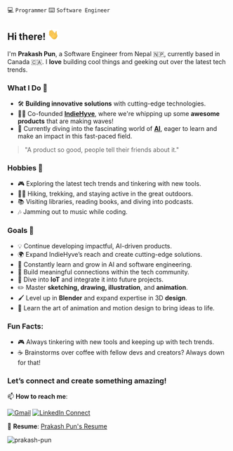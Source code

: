 :computer: `Programmer` :keyboard: `Software Engineer` 

## Hi there! <img src="https://raw.githubusercontent.com/hjemmel/hjemmel/master/images/wave.gif" width="25px" height="25px"> 
I'm **Prakash Pun**, a Software Engineer from Nepal 🇳🇵, currently based in Canada 🇨🇦. I **love** building cool things and geeking out over the latest tech trends.

### What I Do 🚀
- 🛠️ **Building innovative solutions** with cutting-edge technologies.
- 🧑‍💻 Co-founded [**IndieHyve**](https://indiehyve.com), where we're whipping up some **awesome products** that are making waves!
- 🤖 Currently diving into the fascinating world of [**AI**](https://www.ibm.com/cloud/learn/what-is-artificial-intelligence), eager to learn and make an impact in this fast-paced field.

> "A product so good, people tell their friends about it."

### Hobbies 🎨
- 🎮 Exploring the latest tech trends and tinkering with new tools.
- 🚴‍♂️ Hiking, trekking, and staying active in the great outdoors.
- 📚 Visiting libraries, reading books, and diving into podcasts.
- 🎶 Jamming out to music while coding.

### Goals 🎯
- 💡 Continue developing impactful, AI-driven products.
- 🌍 Expand IndieHyve’s reach and create cutting-edge solutions.
- 🧠 Constantly learn and grow in AI and software engineering.
- 🤝 Build meaningful connections within the tech community.
- 🔌 Dive into **IoT** and integrate it into future projects.
- ✏️ Master **sketching, drawing, illustration**, and **animation**.
- 🖌️ Level up in **Blender** and expand expertise in 3D **design**.
- 🎥 Learn the art of animation and motion design to bring ideas to life.

### Fun Facts:
- 🎮 Always tinkering with new tools and keeping up with tech trends.
- ☕ Brainstorms over coffee with fellow devs and creators? Always down for that!

### Let’s connect and create something amazing!

📫 **How to reach me**:

[![Gmail](https://img.shields.io/badge/%20-Send%20Email-black?color=14171A&labelColor=ef5350&logo=gmail&logoColor=ffffff)](mailto:prakash.p.pun@gmail.com?subject=From%20GitHub&body=Hi,%20there.%20Reaching%20you%20from%20GitHub.)
[![LinkedIn Connect](https://img.shields.io/badge/%20-Connect-black?color=14171A&labelColor=212121&logo=linkedin&logoColor=ffffff)](https://www.linkedin.com/in/prakash--pun/)

📄 **Resume**: [Prakash Pun's Resume](https://prakashpun.me/resume)

<p><img align="left" src="https://github-readme-stats.vercel.app/api/top-langs/?username=prakash-pun&layout=compact&hide=html&langs_count=10" alt="prakash-pun" /></p>
